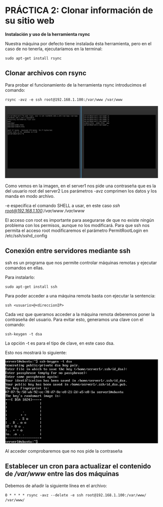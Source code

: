# PRÁCTICA 2: Clonar información de su sitio web

**Instalación y uso de la herramienta rsync**

Nuestra máquina por defecto tiene instalada ésta herramienta, pero en el caso de no tenerla, ejecutaríamos en la terminal:

```
sudo apt-get install rsync
```


## Clonar archivos con rsync

Para probar el funcionamiento de la herramienta rsync introducimos el comando:

```
rsync -avz -e ssh root@192.168.1.100:/var/www /var/www

```


![funcionamiento rsync](https://github.com/Manucall/SWAP15-16/blob/master/practica2/pr2.jpg)

Como vemos en la imagen, en el server1 nos pide una contraseña que es la del usuario root del server2
Los parámetros -avz comprimen los datos y los manda en modo archivo.

-e especifica el comando SHELL a usar, en este caso *ssh root@192.168.1.100:/var/www /var/www*

El acceso con root es importante para asegurarse de que no existe ningún problema con los permisos, aunque no los modificará. Para que ssh nos permita el acceso root modificaremos el parámetro PermitRootLogin en /etc/ssh/sshd_config

## Conexión entre servidores mediante ssh

ssh es un programa que nos permite controlar máquinas remotas y ejecutar comandos en ellas.

Para instalarlo:

```
sudo apt-get install ssh
```
Para poder acceder a una máquina remota basta con ejecutar la sentencia:

```
ssh <usuario>@<direccionIP>
```
Cada vez que queramos acceder a la máquina remota deberemos poner la contraseña del usuario.
Para evitar esto, generamos una clave con el comando:
```
ssh-keygen -t dsa
```
La opción -t es para el tipo de clave, en este caso dsa.

Esto nos mostrará lo siguiente:

![funcionamiento keygen](https://github.com/Manucall/SWAP15-16/blob/master/practica2/dsa.jpg)


Al acceder comprobaremos que no nos pide la contraseña


## Establecer un cron para actualizar el contenido de */var/www* entre las dos máquinas

Debemos de añadir la siguiente línea en el archivo:

```
0 * * * * rsync -avz --delete -e ssh root@192.168.1.100:/var/www/ /var/www/
```
















